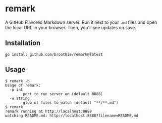 # remark

A GitHub Flavored Markdown server. 
Run it next to your `.md` files and open the local URL in your browser.
Then, you'll see updates on save.

## Installation

```
go install github.com/broothie/remark@latest
```

## Usage

```
$ remark -h
Usage of remark:
  -p int
    	port to run server on (default 8888)
  -w string
    	glob of files to watch (default "**/**.md")
$ remark
remark running at http://localhost:8888
watching README.md: http://localhost:8888?filename=README.md
```
